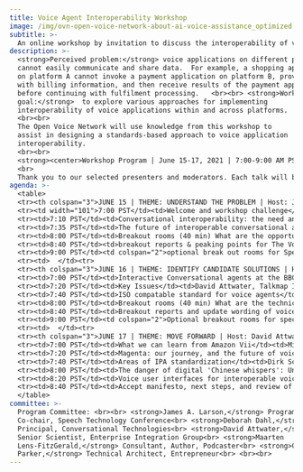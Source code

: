 ```yaml
---
title: Voice Agent Interoperability Workshop
image: /img/ovn-open-voice-network-about-ai-voice-assistance_optimized.jpg
subtitle: >-
  An online workshop by invitation to discuss the interoperability of voice applications.
description: >-
  <strong>Perceived problem:</strong> voice applications on different platforms
  cannot easily communicate and share data.  For example, a shopping application
  on platform A cannot invoke a payment application on platform B, provide it
  with billing information, and then receive results of the payment application
  before continuing with fulfilment processing.   <br><br> <strong>Workshop
  goal:</strong>  to explore various approaches for implementing
  interoperability of voice applications within and across platforms. 
  <br><br>
  The Open Voice Network will use knowledge from this workshop to
  assist in designing a standards-based approach to voice application
  interoperability.
  <br><br>
  <strong><center>Workshop Program | June 15-17, 2021 | 7:00-9:00 AM PST</center></strong>
  <br>
  Thank you to our selected presenters and moderators. Each talk will be 15 minutes + 5 minutes for Q&A. Recordings will be available following the workshop.
agenda: >-
  <table>
  <tr><th colspan="3">JUNE 15 | THEME: UNDERSTAND THE PROBLEM | Host: James A. Larson, Speech Technology Conference, USA	</th><tr>
  <tr><td width="101">7:00 PST</td><td>Welcome and workshop challenge</td><td>Jon Stine, Open Voice Network, USA</td><tr>
  <tr><td>7:10 PST</td><td>Conversational interoperability: the need and approaches</td><td>Shyamala Prayaga, Ford Motor Company, USA and James A Larson, SpeechTEK Conference, USA</td><tr>
  <tr><td>7:35 PST</td><td>The future of interoperable conversational agents -- and why this is so important</td><td>Ian Utile, CEO, Attn.live; Susan Bearden, Director of Digital Programs at InnovateEDU; Bradley Metrock, CEO, Score Publishing; Moderated by Jon Stine, Open Voice Network</td><tr>
  <tr><td>8:00 PST</td><td>Breakout rooms (40 min) What are the opportunities?</td><td>Breakout Room 1 Moderator: Shyamala Prayaga, Ford Motor Company, USA<br>Breakout Room 2 Moderator: Chris Parker, ebullient.com, NL<br>Breakout Room 3 Moderator: David Attwater, Talkmap Inc., UK</td><tr>
  <tr><td>8:40 PST</td><td>breakout reports & peaking points for The Voice Agent Interoperability Manefesto</td><td>Maarten Lens-FitzGerald, Project Zilver, Holland</td><tr>
  <tr><td>9:00 PST</td><td colspan="2">optional break out rooms for Special Interest Groups	</td><tr>
  <tr><td>  </td><tr>
  <tr><th colspan="3">JUNE 16 | THEME: IDENTIFY CANDIDATE SOLUTIONS | Host: Shyamala Prayaga, Ford Motor Company, USA	</th><tr>
  <tr><td>7:00 PST</td><td>Interactive Conversational agents at the BBC</td><td>Chris Dix, Head of Architecture at BBC, UK</td><tr>
  <tr><td>7:20 PST</td><td>Key Issues</td><td>David Attwater, Talkmap Inc., UK</td><tr>
  <tr><td>7:40 PST</td><td>ISO compatable standard for voice agents</td><td>Tobias Martens, Whoelse.ai, Germany</td><tr>
  <tr><td>8:00 PST</td><td>Breakout rooms (40 min) What are the technical and standards challenges?</td><td>Breakout Room 1 Moderator: Shyamala Prayaga, Ford Motor Company, USA<br>Breakout Room 2 Moderator: Deborah Dahl, Conversational Technologies, USA<br>Breakout Room 3 Moderator: James A Larson, Speech Technologies Conference, USA</td><tr>
  <tr><td>8:40 PST</td><td>Breakout reports and update wording of voice agent manafesto</td><td>Maarten Lens-FitzGerald, Project Zilver, Holland</td><tr>
  <tr><td>9:00 PST</td><td colspan="2">Optional breakout rooms for special interest groups	</td><tr>
  <tr><td>  </td><tr>
  <tr><th colspan="3">JUNE 17 | THEME: MOVE FORWARD | Host: David Attwater of Talkmap Inc.,	</th><tr>
  <tr><td>7:00 PST</td><td>What we can learn from Amazon Vii</td><td>Michael McTear, Ulster University, Northern Ireland</td><tr>
  <tr><td>7:20 PST</td><td>Magenta: our journey, and the future of voice assistance</td><td>Yaser Martinez Palenzuela, Deutsche Telekom, Germany</td><tr>
  <tr><td>7:40 PST</td><td>Areas of IPA standardization</td><td>Dirk Schnelle-Walka, Modality.ai, Germany</td><tr>
  <tr><td>8:00 PST</td><td>The danger of digital 'Chinese whispers': Understanding the dimensions of trust in interoperable voice agents</td><td>Leigh Clark, Swansea University, UK</td><tr>
  <tr><td>8:20 PST</td><td>Voice user interfaces for interoperable voice agents</td><td>Michael McTear, Ulster University, Northern Ireland</td><tr>
  <tr><td>8:40 PST</td><td>Accept manifesto, next steps, and review of workshop challenge</td><td>Jon Stine, Open Voice Network, USA</td><tr>
  </table>
committee: >-
  Program Committee: <br><br> <strong>James A. Larson,</strong> Program
  Co-chair, Speech Technology Conference<br> <strong>Deborah Dahl,</strong>
  Principal, Conversational Technologies<br> <strong>David Attwater,</strong>
  Senior Scientist, Enterprise Integration Group<br> <strong>Maarten
  Lens-FitzGerald,</strong> Consultant, Author, Podcaster<br> <strong>Chris
  Parker,</strong> Technical Architect, Entrepreneur<br> <br><br>
---
```


